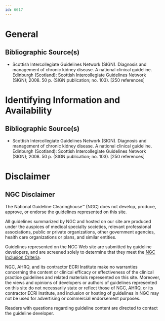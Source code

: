 ```yaml
---
id: 6617
---
```


# General

## Bibliographic Source(s)

- Scottish Intercollegiate Guidelines Network (SIGN). Diagnosis and management of chronic kidney disease. A national clinical guideline. Edinburgh (Scotland): Scottish Intercollegiate Guidelines Network (SIGN); 2008. 50 p. (SIGN publication; no. 103). [250 references]

# Identifying Information and Availability

## Bibliographic Source(s)

- Scottish Intercollegiate Guidelines Network (SIGN). Diagnosis and management of chronic kidney disease. A national clinical guideline. Edinburgh (Scotland): Scottish Intercollegiate Guidelines Network (SIGN); 2008. 50 p. (SIGN publication; no. 103). [250 references]

# Disclaimer

## NGC Disclaimer

The National Guideline Clearinghouse™ (NGC) does not develop, produce, approve, or endorse the guidelines represented on this site.

All guidelines summarized by NGC and hosted on our site are produced under the auspices of medical specialty societies, relevant professional associations, public or private organizations, other government agencies, health care organizations or plans, and similar entities.

Guidelines represented on the NGC Web site are submitted by guideline developers, and are screened solely to determine that they meet the [NGC Inclusion Criteria](/help-and-about/summaries/inclusion-criteria).

NGC, AHRQ, and its contractor ECRI Institute make no warranties concerning the content or clinical efficacy or effectiveness of the clinical practice guidelines and related materials represented on this site. Moreover, the views and opinions of developers or authors of guidelines represented on this site do not necessarily state or reflect those of NGC, AHRQ, or its contractor ECRI Institute, and inclusion or hosting of guidelines in NGC may not be used for advertising or commercial endorsement purposes.

Readers with questions regarding guideline content are directed to contact the guideline developer.


